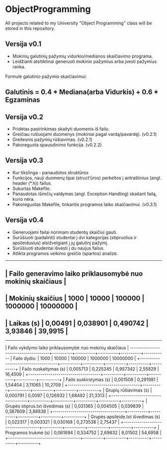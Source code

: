 # ObjectProgramming
All projects related to my University "Object Programming" class will be stored in this repository.

## Versija v0.1
- Mokinių  galutinių pažymių vidurkio/medianos skaičiavimo programa.
- Leidžianti atsitiktinai generuoti mokinio pažymius arba įvesti pažymius ranka.

Formulė galutinio pažymio skaičiavimui: 
## Galutinis = 0.4 * Mediana(arba Vidurkis) + 0.6 * Egzaminas

## Versija v0.2
- Pridėtas pasirinkimas skaityti duomenis iš failo.
- Greičiau rušiuojami duomenys (mokiniai pagal vardą/pavardę). (v0.2.1)
- Greitesnis pažymių rūšiavimas. (v0.2.1)
- Pakoreguota spausdinimo funkcija. (v0.2.2)

## Versija v0.3
- Kur tikslinga - panaudotos struktūros
- Funkcijos, nauji duomenų tipai (struct’ūros) perkeltos į antraštinius (angl. header (*.h)) failus.
- Sukurtas Makefile.
- Panaudotas išimčių valdymas (angl. Exception Handling) skaitant failą, kurio nėra.
- Pakoreguotas Makefile, tinkantis programos laiko skaičiavimui. (v0.3.1)

## Versija v0.4
- Generuojami failai norimam studentų skaičiui gauti.
- Surūšiuoti (padalinti) studentai į dvi kategorijas (stipruolius ir apsileidusius) atsižvelgiant į jų galutinį pažymį.
- Surūšiuoti studentai išvesti į du naujus failus.
- Atlikta programos veikimo greičio (spartos) analizė.


-------------------------------------------------------------------------
|       Failo generavimo laiko priklausomybė nuo mokinių skaičiaus      |
-------------------------------------------------------------------------
| Mokinių skaičius | 1000    | 10000    | 100000   | 1000000 | 10000000 |
-------------------------------------------------------------------------
| Laikas (s)       | 0,00491 | 0,038901 | 0,490742 | 3,93846 | 39,9915  |
-------------------------------------------------------------------------


---------------------------------------------------------------------------------------------
|                  Failo vykdymo laiko priklausomybė nuo mokinių skaičiaus                  |
-------------------------------------+----------+----------+----------+----------+-----------
| Failo dydis:                       | 1000     | 10000    | 100000   | 1000000  | 10000000 |
+------------------------------------+----------+----------+----------+----------+----------+
| Failo nuskaitymas (s)              | 0,005713 | 0,225245 | 0,957342 | 2,55829  | 16,4509  |
+------------------------------------+----------+----------+----------+----------+----------+
| Failo suskirstymas (s)             | 0,001508 | 0,291981 | 1,54404  | 3,11065  | 10,2709  |
+------------------------------------+----------+----------+----------+----------+----------+
| Grupių rūšiavimas (s)              | 0,000791 | 0,0097   | 0,126932 | 1,68492  | 21,3313  |
+------------------------------------+----------+----------+----------+----------+----------+
| Grupės stiprus.txt išvedimas (s)   | 0,031365 | 0,004505 | 0,039839 | 0,387609 | 3,88838  |
+------------------------------------+----------+----------+----------+----------+----------+
| Grupės apsileide.txt išvedimas (s) | 0,022317 | 0,003321 | 0,030168 | 0,273538 | 2,75437  |
+------------------------------------+----------+----------+----------+----------+----------+
| Programos trukmė (s)               | 0,061694 | 0,534752 | 2,69832  | 8,01502  | 54,6958  |
+------------------------------------+----------+----------+----------+----------+----------+
